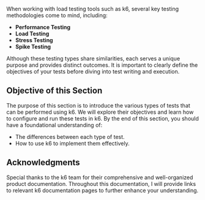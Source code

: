 When working with load testing tools such as k6, several key testing methodologies come to mind, including:

- **Performance Testing**
- **Load Testing**
- **Stress Testing**
- **Spike Testing**

Although these testing types share similarities, each serves a unique purpose and provides distinct outcomes. It is important to clearly define the objectives of your tests before diving into test writing and execution.

## Objective of this Section

The purpose of this section is to introduce the various types of tests that can be performed using k6. We will explore their objectives and learn how to configure and run these tests in k6. By the end of this section, you should have a foundational understanding of:

- The differences between each type of test.
- How to use k6 to implement them effectively.

## Acknowledgments

Special thanks to the k6 team for their comprehensive and well-organized product documentation. Throughout this documentation, I will provide links to relevant k6 documentation pages to further enhance your understanding.